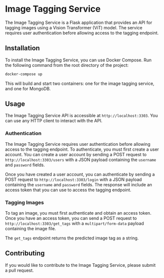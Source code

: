 # Image Tagging Service

The Image Tagging Service is a Flask application that provides an API for tagging images using a Vision Transformer (ViT) model. The service requires user authentication before allowing access to the tagging endpoint.

## Installation

To install the Image Tagging Service, you can use Docker Compose. Run the following command from the root directory of the project:

```bash
docker-compose up
```

This will build and start two containers: one for the image tagging service, and one for MongoDB.

## Usage

The Image Tagging Service API is accessible at `http://localhost:3303`. You can use any HTTP client to interact with the API.

### Authentication

The Image Tagging Service requires user authentication before allowing access to the tagging endpoint. To authenticate, you must first create a user account. You can create a user account by sending a POST request to `http://localhost:3303/users` with a JSON payload containing the `username` and `password` fields.

Once you have created a user account, you can authenticate by sending a POST request to `http://localhost:3303/login` with a JSON payload containing the `username` and `password` fields. The response will include an access token that you can use to access the tagging endpoint.

### Tagging Images

To tag an image, you must first authenticate and obtain an access token. Once you have an access token, you can send a POST request to `http://localhost:3303/get_tags` with a `multipart/form-data` payload containing the image file.

The `get_tags` endpoint returns the predicted image tag as a string.

## Contributing

If you would like to contribute to the Image Tagging Service, please submit a pull request.

